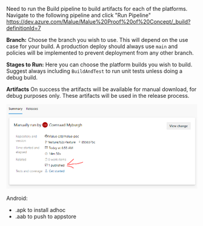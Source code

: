 Need to run the Build pipeline to build artifacts for each of the platforms.
Navigate to the following pipeline and click "Run Pipeline"
https://dev.azure.com/Malue/Malue%20Proof%20of%20Concept/_build?definitionId=7

**Branch:**
Choose the branch you wish to use.
This will depend on the use case for your build.
A production deploy should always use `main` and policies will be implemented to prevent deployment from any other branch. <To be fleshed out>

**Stages to Run:**
Here you can choose the platform builds you wish to build.
Suggest always including `BuildAndTest` to run unit tests unless doing a debug build.

**Artifacts**
On success the artifacts will be available for manual download, for debug purposes only.
These artifacts will be used in the release process.

![image.png](/.attachments/image-ce3ba2b8-c431-4cd6-8e5a-be8d75fc86f5.png)

Android: 
- .apk to install adhoc
- .aab to push to appstore
